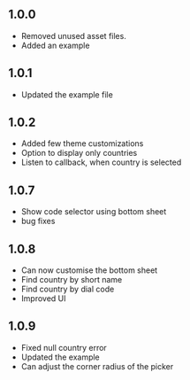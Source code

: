 ## 1.0.0

- Removed unused asset files.
- Added an example

## 1.0.1

- Updated the example file

## 1.0.2

- Added few theme customizations
- Option to display only countries
- Listen to callback, when country is selected

## 1.0.7

- Show code selector using bottom sheet
- bug fixes

## 1.0.8

- Can now customise the bottom sheet
- Find country by short name
- Find country by dial code
- Improved UI

## 1.0.9

- Fixed null country error
- Updated the example
- Can adjust the corner radius of the picker
